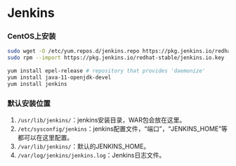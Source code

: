 # Jenkins

### CentOS上安装

```bash
sudo wget -O /etc/yum.repos.d/jenkins.repo https://pkg.jenkins.io/redhat-stable/jenkins.repo
sudo rpm --import https://pkg.jenkins.io/redhat-stable/jenkins.io.key
  
yum install epel-release # repository that provides 'daemonize'
yum install java-11-openjdk-devel
yum install jenkins
```



### 默认安装位置

1. `/usr/lib/jenkins/`：jenkins安装目录，WAR包会放在这里。
2. `/etc/sysconfig/jenkins`：jenkins配置文件，“端口”，“JENKINS_HOME”等都可以在这里配置。
3. `/var/lib/jenkins/`：默认的JENKINS_HOME。
4. `/var/log/jenkins/jenkins.log`：Jenkins日志文件。


